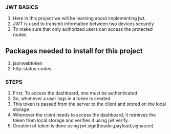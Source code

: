### JWT BASICS

1. Here in this project we will be learning about implementing jwt.
2. JWT is used to transmit information between two devices securely
3. To make sure that only authorized users can access the protected routes

## Packages needed to install for this project

1. jsonwebtoken
2. http-status-codes


### STEPS

1. First, To access the dashboard, one must be authenticated
2. So, whenever a user logs in a token is created
3. This token is passed from the server to the client and stored on the local storage
4. Whenever the client needs to access the dashboard, it retrieves the token from local storage and verifies it using jwt.verify.
5. Creation of token is done using jwt.sign(header,payload,signature)
